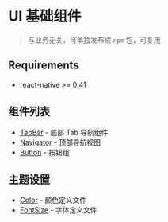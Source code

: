 # UI 基础组件
> 与业务无关，可单独发布成 `npm` 包，可复用

## Requirements
* react-native >= 0.41

## 组件列表
* [TabBar](./TabBar) - 底部 Tab 导航组件
* [Navigator](./Navigator) - 顶部导航视图
* [Button](./Button) - 按钮组

## 主题设置
* [Color](./Color) - 颜色定义文件
* [FontSize](./FontSize) -  字体定义文件
